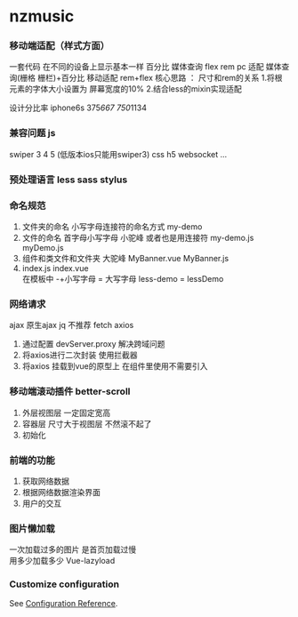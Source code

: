 # nzmusic

### 移动端适配（样式方面）
一套代码 在不同的设备上显示基本一样
百分比  媒体查询  flex rem
pc 适配  媒体查询(栅格 栅栏)+百分比 
移动适配  rem+flex 
核心思路 ： 尺寸和rem的关系
1.将根元素的字体大小设置为 屏幕宽度的10%
2.结合less的mixin实现适配

设计分比率 iphone6s 375*667     750*1134

### 兼容问题 js
swiper 3 4 5 (低版本ios只能用swiper3)
css h5   websocket 
...

### 预处理语言 less sass stylus


### 命名规范
1. 文件夹的命名 小写字母连接符的命名方式  my-demo 
2. 文件的命名   首字母小写字母 小驼峰 或者也是用连接符  my-demo.js  myDemo.js
3. 组件和类文件和文件夹  大驼峰    MyBanner.vue   MyBanner.js 
4. index.js  index.vue  
   在模板中  -+小写字母 = 大写字母  less-demo = lessDemo

### 网络请求
ajax 原生ajax
jq   不推荐
fetch 
axios  
1. 通过配置 devServer.proxy 解决跨域问题
2. 将axios进行二次封装  使用拦截器
3. 将axios 挂载到vue的原型上 在组件里使用不需要引入

### 移动端滚动插件 better-scroll 
1. 外层视图层 一定固定宽高
2. 容器层  尺寸大于视图层 不然滚不起了
3. 初始化 


### 前端的功能
1. 获取网络数据
2. 根据网络数据渲染界面 
3. 用户的交互

### 图片懒加载 
一次加载过多的图片  是首页加载过慢  
用多少加载多少
Vue-lazyload

### Customize configuration
See [Configuration Reference](https://cli.vuejs.org/config/).
